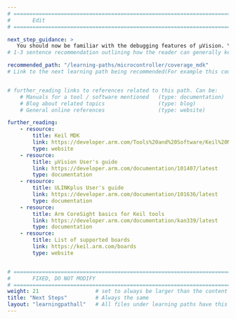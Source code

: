 ```yaml
---
# ================================================================================
#       Edit
# ================================================================================

next_step_guidance: >
   You should now be familiar with the debugging features of µVision. You might be interested in learning about the code coverage feature in Keil MDK:
# 1-3 sentence recommendation outlining how the reader can generally keep learning about these topics, and a specific explanation of why the next step is being recommended.

recommended_path: "/learning-paths/microcontroller/coverage_mdk"
# Link to the next learning path being recommended(For example this could be /learning-paths/server-and-cloud/mongodb).


# further_reading links to references related to this path. Can be:
    # Manuals for a tool / software mentioned   (type: documentation)
    # Blog about related topics                 (type: blog)
    # General online references                 (type: website) 

further_reading:
    - resource:
        title: Keil MDK
        link: https://developer.arm.com/Tools%20and%20Software/Keil%20MDK
        type: website
    - resource:
        title: µVision User's guide
        link: https://developer.arm.com/documentation/101407/latest
        type: documentation
    - resource:
        title: ULINKplus User's guide
        link: https://developer.arm.com/documentation/101636/latest
        type: documentation
    - resource:
        title: Arm CoreSight basics for Keil tools
        link: https://developer.arm.com/documentation/kan339/latest
        type: documentation
    - resource:
        title: List of supported boards
        link: https://keil.arm.com/boards
        type: website


# ================================================================================
#       FIXED, DO NOT MODIFY
# ================================================================================
weight: 21                  # set to always be larger than the content in this path, and one more than 'review'
title: "Next Steps"         # Always the same
layout: "learningpathall"   # All files under learning paths have this same wrapper
---
```

